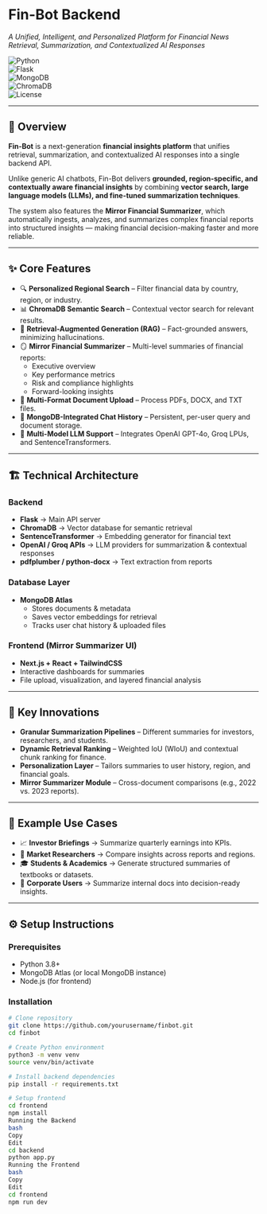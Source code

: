 # Fin-Bot Backend  
*A Unified, Intelligent, and Personalized Platform for Financial News Retrieval, Summarization, and Contextualized AI Responses*  

![Python](https://img.shields.io/badge/Python-3.8%2B-blue)  
![Flask](https://img.shields.io/badge/Flask-API-green)  
![MongoDB](https://img.shields.io/badge/Database-MongoDB-brightgreen)  
![ChromaDB](https://img.shields.io/badge/VectorDB-ChromaDB-orange)  
![License](https://img.shields.io/badge/License-MIT-lightgrey)  

---

## 📖 Overview  
**Fin-Bot** is a next-generation **financial insights platform** that unifies retrieval, summarization, and contextualized AI responses into a single backend API.  

Unlike generic AI chatbots, Fin-Bot delivers **grounded, region-specific, and contextually aware financial insights** by combining **vector search, large language models (LLMs), and fine-tuned summarization techniques**.  

The system also features the **Mirror Financial Summarizer**, which automatically ingests, analyzes, and summarizes complex financial reports into structured insights — making financial decision-making faster and more reliable.  

---

## ✨ Core Features  
- 🔍 **Personalized Regional Search** – Filter financial data by country, region, or industry.  
- 📊 **ChromaDB Semantic Search** – Contextual vector search for relevant results.  
- 🤖 **Retrieval-Augmented Generation (RAG)** – Fact-grounded answers, minimizing hallucinations.  
- 🪞 **Mirror Financial Summarizer** – Multi-level summaries of financial reports:  
  - Executive overview  
  - Key performance metrics  
  - Risk and compliance highlights  
  - Forward-looking insights  
- 📂 **Multi-Format Document Upload** – Process PDFs, DOCX, and TXT files.  
- 💾 **MongoDB-Integrated Chat History** – Persistent, per-user query and document storage.  
- 🔗 **Multi-Model LLM Support** – Integrates OpenAI GPT-4o, Groq LPUs, and SentenceTransformers.  

---

## 🏗️ Technical Architecture  

### Backend  
- **Flask** → Main API server  
- **ChromaDB** → Vector database for semantic retrieval  
- **SentenceTransformer** → Embedding generator for financial text  
- **OpenAI / Groq APIs** → LLM providers for summarization & contextual responses  
- **pdfplumber / python-docx** → Text extraction from reports  

### Database Layer  
- **MongoDB Atlas**  
  - Stores documents & metadata  
  - Saves vector embeddings for retrieval  
  - Tracks user chat history & uploaded files  

### Frontend (Mirror Summarizer UI)  
- **Next.js + React + TailwindCSS**  
- Interactive dashboards for summaries  
- File upload, visualization, and layered financial analysis  

---

## 🚀 Key Innovations  
- **Granular Summarization Pipelines** – Different summaries for investors, researchers, and students.  
- **Dynamic Retrieval Ranking** – Weighted IoU (WIoU) and contextual chunk ranking for finance.  
- **Personalization Layer** – Tailors summaries to user history, region, and financial goals.  
- **Mirror Summarizer Module** – Cross-document comparisons (e.g., 2022 vs. 2023 reports).  

---

## 💼 Example Use Cases  
- 📈 **Investor Briefings** → Summarize quarterly earnings into KPIs.  
- 🔎 **Market Researchers** → Compare insights across reports and regions.  
- 🎓 **Students & Academics** → Generate structured summaries of textbooks or datasets.  
- 🏢 **Corporate Users** → Summarize internal docs into decision-ready insights.  

---

## ⚙️ Setup Instructions  

### Prerequisites  
- Python 3.8+  
- MongoDB Atlas (or local MongoDB instance)  
- Node.js (for frontend)  

### Installation  

```bash
# Clone repository
git clone https://github.com/yourusername/finbot.git
cd finbot

# Create Python environment
python3 -m venv venv
source venv/bin/activate

# Install backend dependencies
pip install -r requirements.txt

# Setup frontend
cd frontend
npm install
Running the Backend
bash
Copy
Edit
cd backend
python app.py
Running the Frontend
bash
Copy
Edit
cd frontend
npm run dev
